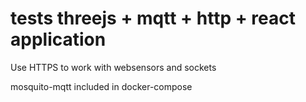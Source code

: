 # tests threejs + mqtt + http + react application


Use HTTPS  to work with websensors and sockets

mosquito-mqtt included in docker-compose


